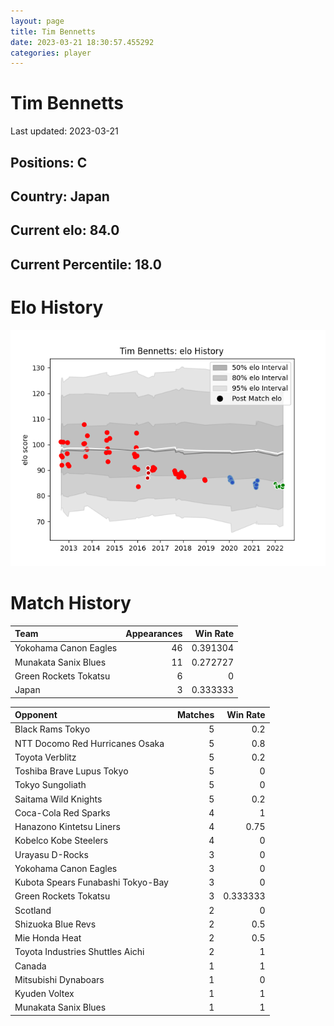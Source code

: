 ```yaml
---  
layout: page  
title: Tim Bennetts  
date: 2023-03-21 18:30:57.455292  
categories: player  
---
```

# Tim Bennetts


Last updated: 2023-03-21
## Positions: C

## Country: Japan

## Current elo: 84.0

## Current Percentile: 18.0

# Elo History


![elo history](history_TimBennetts.png)
# Match History


| Team                  |   Appearances |   Win Rate |
|:----------------------|--------------:|-----------:|
| Yokohama Canon Eagles |            46 |   0.391304 |
| Munakata Sanix Blues  |            11 |   0.272727 |
| Green Rockets Tokatsu |             6 |   0        |
| Japan                 |             3 |   0.333333 |

| Opponent                          |   Matches |   Win Rate |
|:----------------------------------|----------:|-----------:|
| Black Rams Tokyo                  |         5 |   0.2      |
| NTT Docomo Red Hurricanes Osaka   |         5 |   0.8      |
| Toyota Verblitz                   |         5 |   0.2      |
| Toshiba Brave Lupus Tokyo         |         5 |   0        |
| Tokyo Sungoliath                  |         5 |   0        |
| Saitama Wild Knights              |         5 |   0.2      |
| Coca-Cola Red Sparks              |         4 |   1        |
| Hanazono Kintetsu Liners          |         4 |   0.75     |
| Kobelco Kobe Steelers             |         4 |   0        |
| Urayasu D-Rocks                   |         3 |   0        |
| Yokohama Canon Eagles             |         3 |   0        |
| Kubota Spears Funabashi Tokyo-Bay |         3 |   0        |
| Green Rockets Tokatsu             |         3 |   0.333333 |
| Scotland                          |         2 |   0        |
| Shizuoka Blue Revs                |         2 |   0.5      |
| Mie Honda Heat                    |         2 |   0.5      |
| Toyota Industries Shuttles Aichi  |         2 |   1        |
| Canada                            |         1 |   1        |
| Mitsubishi Dynaboars              |         1 |   0        |
| Kyuden Voltex                     |         1 |   1        |
| Munakata Sanix Blues              |         1 |   1        |